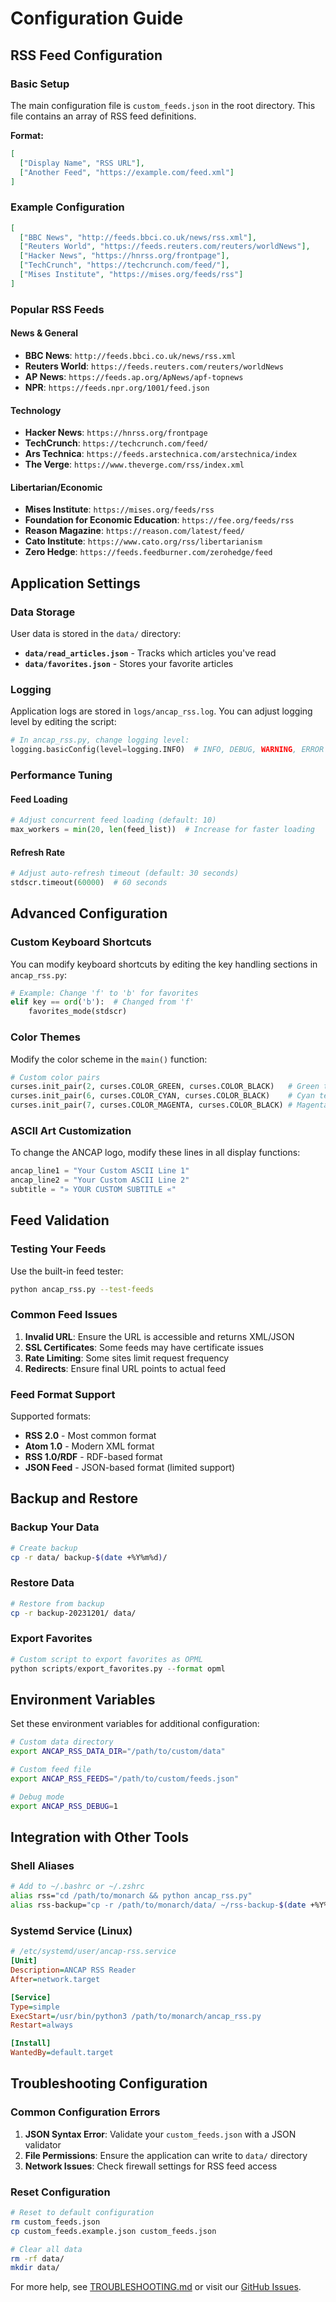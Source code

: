 # Configuration Guide

## RSS Feed Configuration

### Basic Setup

The main configuration file is `custom_feeds.json` in the root directory. This file contains an array of RSS feed definitions.

**Format:**
```json
[
  ["Display Name", "RSS URL"],
  ["Another Feed", "https://example.com/feed.xml"]
]
```

### Example Configuration

```json
[
  ["BBC News", "http://feeds.bbci.co.uk/news/rss.xml"],
  ["Reuters World", "https://feeds.reuters.com/reuters/worldNews"],
  ["Hacker News", "https://hnrss.org/frontpage"],
  ["TechCrunch", "https://techcrunch.com/feed/"],
  ["Mises Institute", "https://mises.org/feeds/rss"]
]
```

### Popular RSS Feeds

#### News & General
- **BBC News**: `http://feeds.bbci.co.uk/news/rss.xml`
- **Reuters World**: `https://feeds.reuters.com/reuters/worldNews`
- **AP News**: `https://feeds.ap.org/ApNews/apf-topnews`
- **NPR**: `https://feeds.npr.org/1001/feed.json`

#### Technology
- **Hacker News**: `https://hnrss.org/frontpage`
- **TechCrunch**: `https://techcrunch.com/feed/`
- **Ars Technica**: `https://feeds.arstechnica.com/arstechnica/index`
- **The Verge**: `https://www.theverge.com/rss/index.xml`

#### Libertarian/Economic
- **Mises Institute**: `https://mises.org/feeds/rss`
- **Foundation for Economic Education**: `https://fee.org/feeds/rss`
- **Reason Magazine**: `https://reason.com/latest/feed/`
- **Cato Institute**: `https://www.cato.org/rss/libertarianism`
- **Zero Hedge**: `https://feeds.feedburner.com/zerohedge/feed`

## Application Settings

### Data Storage

User data is stored in the `data/` directory:

- **`data/read_articles.json`** - Tracks which articles you've read
- **`data/favorites.json`** - Stores your favorite articles

### Logging

Application logs are stored in `logs/ancap_rss.log`. You can adjust logging level by editing the script:

```python
# In ancap_rss.py, change logging level:
logging.basicConfig(level=logging.INFO)  # INFO, DEBUG, WARNING, ERROR
```

### Performance Tuning

#### Feed Loading
```python
# Adjust concurrent feed loading (default: 10)
max_workers = min(20, len(feed_list))  # Increase for faster loading
```

#### Refresh Rate
```python
# Adjust auto-refresh timeout (default: 30 seconds)
stdscr.timeout(60000)  # 60 seconds
```

## Advanced Configuration

### Custom Keyboard Shortcuts

You can modify keyboard shortcuts by editing the key handling sections in `ancap_rss.py`:

```python
# Example: Change 'f' to 'b' for favorites
elif key == ord('b'):  # Changed from 'f'
    favorites_mode(stdscr)
```

### Color Themes

Modify the color scheme in the `main()` function:

```python
# Custom color pairs
curses.init_pair(2, curses.COLOR_GREEN, curses.COLOR_BLACK)   # Green theme
curses.init_pair(6, curses.COLOR_CYAN, curses.COLOR_BLACK)    # Cyan text
curses.init_pair(7, curses.COLOR_MAGENTA, curses.COLOR_BLACK) # Magenta accent
```

### ASCII Art Customization

To change the ANCAP logo, modify these lines in all display functions:

```python
ancap_line1 = "Your Custom ASCII Line 1"
ancap_line2 = "Your Custom ASCII Line 2"
subtitle = "» YOUR CUSTOM SUBTITLE «"
```

## Feed Validation

### Testing Your Feeds

Use the built-in feed tester:
```bash
python ancap_rss.py --test-feeds
```

### Common Feed Issues

1. **Invalid URL**: Ensure the URL is accessible and returns XML/JSON
2. **SSL Certificates**: Some feeds may have certificate issues
3. **Rate Limiting**: Some sites limit request frequency
4. **Redirects**: Ensure final URL points to actual feed

### Feed Format Support

Supported formats:
- **RSS 2.0** - Most common format
- **Atom 1.0** - Modern XML format
- **RSS 1.0/RDF** - RDF-based format
- **JSON Feed** - JSON-based format (limited support)

## Backup and Restore

### Backup Your Data
```bash
# Create backup
cp -r data/ backup-$(date +%Y%m%d)/
```

### Restore Data
```bash
# Restore from backup
cp -r backup-20231201/ data/
```

### Export Favorites
```python
# Custom script to export favorites as OPML
python scripts/export_favorites.py --format opml
```

## Environment Variables

Set these environment variables for additional configuration:

```bash
# Custom data directory
export ANCAP_RSS_DATA_DIR="/path/to/custom/data"

# Custom feed file
export ANCAP_RSS_FEEDS="/path/to/custom/feeds.json"

# Debug mode
export ANCAP_RSS_DEBUG=1
```

## Integration with Other Tools

### Shell Aliases
```bash
# Add to ~/.bashrc or ~/.zshrc
alias rss="cd /path/to/monarch && python ancap_rss.py"
alias rss-backup="cp -r /path/to/monarch/data/ ~/rss-backup-$(date +%Y%m%d)/"
```

### Systemd Service (Linux)
```ini
# /etc/systemd/user/ancap-rss.service
[Unit]
Description=ANCAP RSS Reader
After=network.target

[Service]
Type=simple
ExecStart=/usr/bin/python3 /path/to/monarch/ancap_rss.py
Restart=always

[Install]
WantedBy=default.target
```

## Troubleshooting Configuration

### Common Configuration Errors

1. **JSON Syntax Error**: Validate your `custom_feeds.json` with a JSON validator
2. **File Permissions**: Ensure the application can write to `data/` directory
3. **Network Issues**: Check firewall settings for RSS feed access

### Reset Configuration
```bash
# Reset to default configuration
rm custom_feeds.json
cp custom_feeds.example.json custom_feeds.json

# Clear all data
rm -rf data/
mkdir data/
```

For more help, see [TROUBLESHOOTING.md](TROUBLESHOOTING.md) or visit our [GitHub Issues](https://github.com/monarch-one/monarch/issues).
